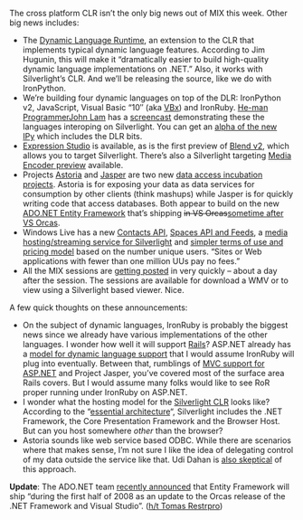 The cross platform CLR isn’t the only big news out of MIX this week.
Other big news includes:

-   The [Dynamic Language
    Runtime](http://blogs.msdn.com/hugunin/archive/2007/04/30/a-dynamic-language-runtime-dlr.aspx),
    an extension to the CLR that implements typical dynamic language
    features. According to Jim Hugunin, this will make it “dramatically
    easier to build high-quality dynamic language implementations on
    .NET.” Also, it works with Silverlight’s CLR. And we’ll be releasing
    the source, like we do with IronPython.
-   We’re building four dynamic languages on top of the DLR: IronPython
    v2, JavaScript, Visual Basic “10″ (aka
    [VBx](http://www.panopticoncentral.net/archive/2007/05/01/20383.aspx))
    and IronRuby. [He-man
    Programmer](http://www.knowing.net/PermaLink,guid,a3baaf7a-1af3-460a-8486-6b459dab51ed.aspx)[John
    Lam](http://www.iunknown.com/) has a
    [screencast](http://silverlight.net/Learn/learnvideo.aspx?video=74)
    demonstrating these the languages interoping on Silverlight. You can
    get an [alpha of the new
    IPy](http://www.codeplex.com/IronPython/Release/ProjectReleases.aspx?ReleaseId=438) which
    includes the DLR bits.
-   [Expression Studio](http://www.microsoft.com/expression) is
    available, as is the first preview of [Blend
    v2](http://www.microsoft.com/Expression/products/download.aspx?key=blend2maypreview),
    which allows you to target Silverlight. There’s also a Silverlight
    targeting [Media Encoder
    preview](http://www.microsoft.com/Expression/products/download.aspx?key=encoder)
    available.
-   Projects
    [Astoria](http://blogs.msdn.com/adonet/archive/2007/04/30/project-codename-astoria-announced-at-mix-07.aspx)
    and
    [Jasper](http://blogs.msdn.com/adonet/archive/2007/04/30/project-codename-jasper-announced-at-mix-07.aspx)
    are two new [data access incubation
    projects](http://msdn2.microsoft.com/en-us/data/bb419139.aspx).
    Astoria is for exposing your data as data services for consumption
    by other clients (think mashups) while Jasper is for quickly writing
    code that access databases. Both appear to build on the new [ADO.NET
    Entity
    Framework](http://msdn2.microsoft.com/en-us/data/bb419139.aspx)
    that’s shipping ~~in VS Orcas~~[sometime after VS
    Orcas](http://blogs.msdn.com/adonet/archive/2007/04/28/ado-net-entity-framework-update.aspx).
-   Windows Live has a new [Contacts
    API](http://msdn2.microsoft.com/en-us/library/bb463989.aspx),
    [Spaces API and
    Feeds](http://msdn2.microsoft.com/en-us/library/bb447732.aspx), a
    [media hosting/streaming service for
    Silverlight](http://silverlight.live.com/) and [simpler terms of use
    and pricing
    model](http://dev.live.com/blogs/devlive/archive/2007/04/30/108.aspx)
    based on the number unique users. “Sites or Web applications with
    fewer than one million UUs pay no fees.”
-   All the MIX sessions are [getting
    posted](http://sessions.visitmix.com/) in very quickly – about a day
    after the session. The sessions are available for download a WMV or
    to view using a Silverlight based viewer. Nice.

A few quick thoughts on these announcements:

-   On the subject of dynamic languages, IronRuby is probably the
    biggest news since we already have various implementations of the
    other languages. I wonder how well it will support
    [Rails](http://www.rubyonrails.com/)? ASP.NET already has a [model
    for dynamic language
    support](http://quickstarts.asp.net/Futures/dlr/doc/intro.aspx) that
    I would assume IronRuby will plug into eventually. Between that,
    rumblings of [MVC support for
    ASP.NET](http://codebetter.com/blogs/jeffrey.palermo/archive/2007/03/16/Big-News-_2D00_-MVC-framework-for-ASP.NET-in-the-works-_2D00_-level-300.aspx)
    and Project Jasper, you’ve covered most of the surface area Rails
    covers. But I would assume many folks would like to see RoR proper
    running under IronRuby on ASP.NET.
-   I wonder what the hosting model for the [Silverlight
    CLR](http://blogs.msdn.com/jasonz/archive/2007/05/01/origin-of-the-silverlight-clr-and-net-framework.aspx)
    looks like? According to the “[essential
    architecture](http://msdn2.microsoft.com/en-us/library/bb404713.aspx)“,
    Silverlight includes the .NET Framework, the Core Presentation
    Framework and the Browser Host. But can you host somewhere *other*
    than the browser?
-   Astoria sounds like web service based ODBC. While there are
    scenarios where that makes sense, I’m not sure I like the idea of
    delegating control of my data outside the service like that. Udi
    Dahan is [also
    skeptical](http://udidahan.weblogs.us/2007/05/01/astoria-sdo-and-irrelevance/)
    of this approach.

**Update**: The ADO.NET team [recently
announced](http://blogs.msdn.com/adonet/archive/2007/04/28/ado-net-entity-framework-update.aspx)
that Entity Framework will ship “during the first half of 2008 as an
update to the Orcas release of the .NET Framework and Visual Studio”.
([h/t Tomas
Restrpro](http://devhawk.net/CommentView,guid,1EE971D4-CCE6-403C-BF3E-8BFD28E82BBE.aspx#3fc5b2c6-9353-444e-a4d4-1da98a8e0bbd))
